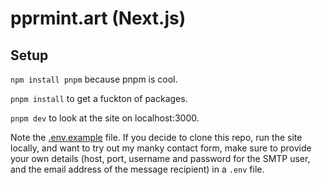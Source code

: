 # pprmint.art (Next.js)

## Setup

`npm install pnpm` because pnpm is cool.

`pnpm install` to get a fuckton of packages.

`pnpm dev` to look at the site on localhost:3000.

Note the [.env.example](.env.example) file. If you decide to clone this repo, run the site locally, and want to try out my manky contact form, make sure to provide your own details (host, port, username and password for the SMTP user, and the email address of the message recipient) in a `.env` file.
